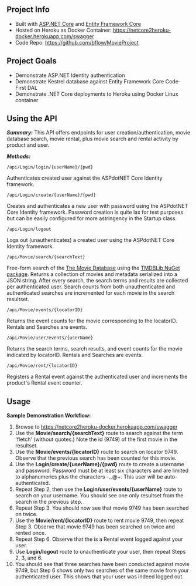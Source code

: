 ## Project Info
- Built with [ASP.NET Core](https://docs.microsoft.com/en-us/aspnet/core/?view=aspnetcore-2.1) and [Entity Framework Core](https://docs.microsoft.com/en-us/ef/core/)
- Hosted on Heroku as Docker Container: https://netcore2heroku-docker.herokuapp.com/swagger
- Code Repo: https://github.com/bflow/MovieProject

## Project Goals
- Demonstrate ASP.NET Identity authentication
- Demonstrate Kestrel database against Entity Framework Core Code-First DAL
- Demonstrate .NET Core deployments to Heroku using Docker Linux container 

## Using the API
**_Summary:_** 
This API offers endpoints for user creation/authentication, movie database search, movie rental, plus movie search and rental activity by product and user. 

**_Methods:_**
```
/api/Login/login/{userName}/{pwd}
```
Authenticates created user against the ASPdotNET Core Identity framework. 
```
/api/Login/create/{userName}/{pwd}
```
Creates and authenticates a new user with password using the ASPdotNET Core Identity framework. Password creation is quite lax for test purposes but can be easily configured for more astringency in the Startup class.
```
/api/Login/logout 
```
Logs out (unauthenticates) a created user using the ASPdotNET Core Identity framework. 
```
/api/Movie/search/{searchText}
```
Free-form search of the [The Movie Database](https://www.themoviedb.org/?language=en-US) using the [TMDBLib NuGet package](https://www.nuget.org/packages/Tmdblib). Returns a collection of movies and metadata serialized into a JSON string. After every search, the search terms and results are collected per authenticated user. Search counts from both unauthenticated and authenticated searches are incremented for each movie in the search resultset.
```
/api/Movie/events/{locatorID}
```
Returns the event counts for the movie corresponding to the locatorID. Rentals and Searches are events. 
```
/api/Movie/user/events/{userName}  
```
Returns the search terms, search results, and event counts for the movie indicated by locatorID. Rentals and Searches are events. 
```
/api/Movie/rent/{locatorID} 
```
Registers a Rental event against the authenticated user and increments the product's Rental event counter.

## Usage
**Sample Demonstration Workflow:**
1. Browse to https://netcore2heroku-docker.herokuapp.com/swagger
1. Use the **Movie/search/{searchText}** route to search against the term 'fletch' (without quotes.) Note the id (9749) of the first movie in the resultset.
3. Use the **Movie/events/{locatorID}** route to search on locator 9749. Observe that the previous search has been counted for this movie. 
4. Use the **Login/create/{userName}/{pwd}** route to create a username and password. Password must be at least six characters and are limited to alphanumerics plus the characters -._@+. This user will be auto-authenticated.
5. Repeat Step 2, then use the **Login/user/events/{userName}** route to search on your username. You should see one only resultset from the search in the previous step.
7. Repeat Step 3. You should now see that movie 9749 has been searched on twice.
8. Use the **Movie/rent/{locatorID}** route to rent movie 9749, then repeat Step 3. Observe that movie 9749 has been searched on twice and rented once.
9. Repeat Step 6. Observe that the is a Rental event logged against your user.
10. Use **Login/logout** route to unauthenticate your user, then repeat Steps 2, 3, and 6. 
1. You should see that three searches have been conducted against movie 9749, but Step 6 shows only two searches of the same movie from your authenticated user. This shows that your user was indeed logged out. 
